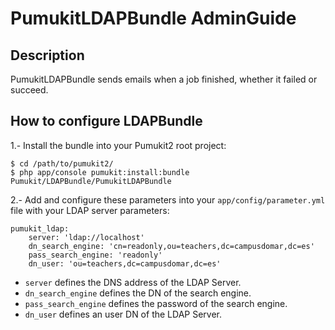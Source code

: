 PumukitLDAPBundle AdminGuide
====================================

Description
-----------

PumukitLDAPBundle sends emails when a job finished, whether it failed or succeed.

How to configure LDAPBundle
-----------------------------------

1.- Install the bundle into your Pumukit2 root project:

```
$ cd /path/to/pumukit2/
$ php app/console pumukit:install:bundle Pumukit/LDAPBundle/PumukitLDAPBundle
```

2.- Add and configure these parameters into your `app/config/parameter.yml` file
with your LDAP server parameters:

```
pumukit_ldap:
    server: 'ldap://localhost'
    dn_search_engine: 'cn=readonly,ou=teachers,dc=campusdomar,dc=es'
    pass_search_engine: 'readonly'
    dn_user: 'ou=teachers,dc=campusdomar,dc=es'
```

* `server` defines the DNS address of the LDAP Server.
* `dn_search_engine` defines the DN of the search engine.
* `pass_search_engine` defines the password of the search engine.
* `dn_user` defines an user DN of the LDAP Server.